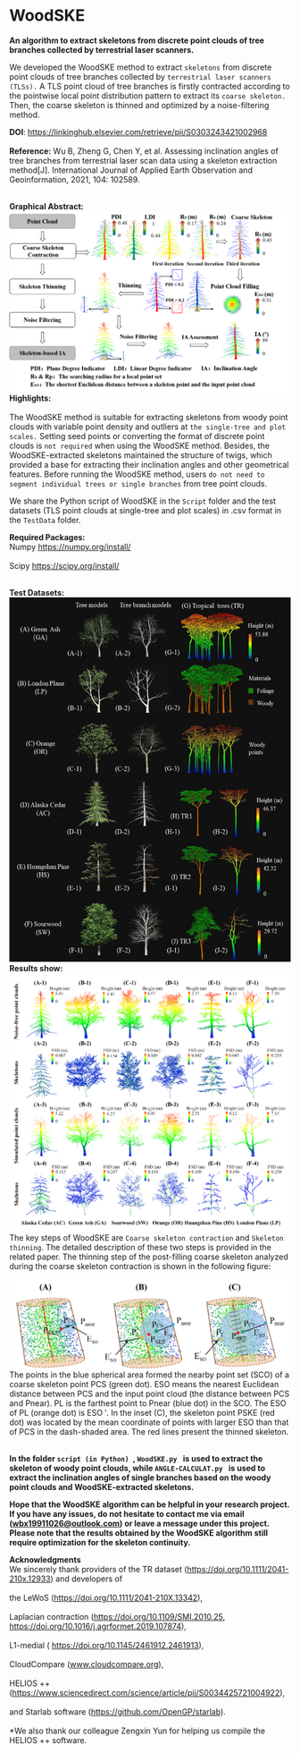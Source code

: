 # WoodSKE
**An algorithm to extract skeletons from discrete point clouds of tree branches collected by terrestrial laser scanners.**<br>

We developed the WoodSKE method to extract `skeletons` from discrete point clouds of tree branches collected by `terrestrial laser scanners (TLSs).` A TLS point cloud of tree branches is firstly contracted according to the pointwise local point distribution pattern to extract its `coarse skeleton.` Then, the coarse skeleton is thinned and optimized by a noise-filtering method.<br>

**DOI**:
https://linkinghub.elsevier.com/retrieve/pii/S0303243421002968<br><br>
**Reference:** Wu B, Zheng G, Chen Y, et al. Assessing inclination angles of tree branches from terrestrial laser scan data using a skeleton extraction method[J]. International Journal of Applied Earth Observation and Geoinformation, 2021, 104: 102589.<br><br>

**Graphical Abstract:**<br> 
![Graphical Abstract](PNG/GraphicAbstract.png)
**Highlights:**<br> <br>
The WoodSKE method is suitable for extracting skeletons from woody point clouds with variable point density and outliers at `the single-tree and plot scales.` Setting seed points or converting the format of discrete point clouds is `not required` when using the WoodSKE method. Besides, the WoodSKE-extracted skeletons maintained the structure of twigs, which provided a base for extracting their inclination angles and other geometrical features. Before running the WoodSKE method, users `do not need to segment individual trees or single branches` from tree point clouds.<br> 

We share the Python script of WoodSKE in the `Script` folder and the test datasets (TLS point clouds at single-tree and plot scales) in .csv format in the `TestData` folder.<br> <be>

**Required Packages:**<br> 
Numpy  https://numpy.org/install/<br><br>
Scipy  https://scipy.org/install/<br><br>

**Test Datasets:**<br> 
![Test datasets](PNG/Models-ALL.jpg)
<be> **Results show:**<br> 
![Skeleton extraction](PNG/FSD.jpg)
The key steps of WoodSKE are `Coarse skeleton contraction` and `Skeleton thinning`.<be> The detailed description of these two steps is provided in the related paper. The thinning step of the post-filling coarse skeleton analyzed during the coarse skeleton contraction is shown in the following figure:<br>

![Skeleton extraction](PNG/Thin.jpg)
The points in the blue spherical area formed the nearby point set (SCO) of a coarse skeleton point PCS (green dot). ESO means the nearest Euclidean distance between PCS and the input point cloud (the distance between PCS and Pnear). PL is the farthest point to Pnear (blue dot) in the SCO. The ESO of PL (orange dot) is ESO ′. In the inset (C), the skeleton point PSKE (red dot) was located by the mean coordinate of points with larger ESO than that of PCS in the dash-shaded area. The red lines present the thinned skeleton.<br><br>

**In the folder `script (in Python) `, `WoodSKE.py ` is used to extract the skeleton of woody point clouds, while `ANGLE-CALCULAT.py ` is used to extract the inclination angles of single branches based on the woody point clouds and WoodSKE-extracted skeletons.**<br>

**Hope that the WoodSKE algorithm can be helpful in your research project. If you have any issues, do not hesitate to contact me via email (wbx19911026@outlook.com) or leave a message under this project.**<br> 
**Please note that the results obtained by the WoodSKE algorithm still require optimization for the skeleton continuity.**<br> 

**Acknowledgments**<br> 
We sincerely thank providers of the TR dataset (https://doi.org/10.1111/2041-210x.12933) and developers of <br><br>the LeWoS (https://doi.org/10.1111/2041-210X.13342), <br><br>Laplacian contraction (https://doi.org/10.1109/SMI.2010.25, https://doi.org/10.1016/j.agrformet.2019.107874), <br><br>L1-medial ( https://doi.org/10.1145/2461912.2461913), <br><br>CloudCompare (www.cloudcompare.org), <br><br>HELIOS ++ (https://www.sciencedirect.com/science/article/pii/S0034425721004922), <br><br> and Starlab software (https://github.com/OpenGP/starlab). <br><br> *We also thank our colleague Zengxin Yun for helping us compile the HELIOS ++ software.





